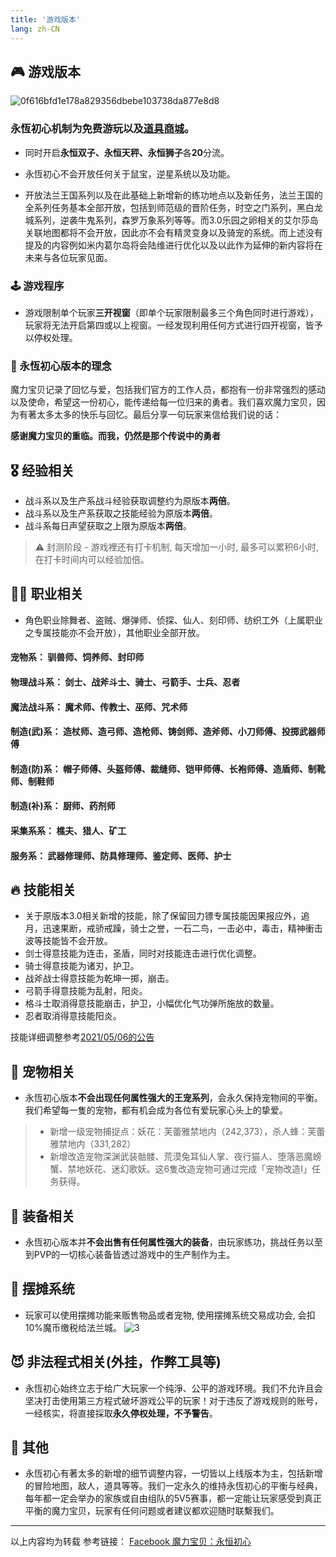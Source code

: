 ```yaml
---
title: '游戏版本'
lang: zh-CN
---
```


## 🎮 游戏版本

![0f616bfd1e178a829356dbebe103738da877e8d8](https://user-images.githubusercontent.com/78347270/115949685-b125be80-a511-11eb-868e-15d5ac0309e6.jpg)

### 永恆初心机制为<Strong>免费</Strong>游玩以及[道具商城](/items)。

- 同时开启<Strong>永恒双子、永恒天秤、永恒狮子</Strong>各<Strong>20</Strong>分流。

- 永恆初心不会开放任何关于鼠宝，逆星系统以及功能。

- 开放法兰王国系列以及在此基础上新增新的练功地点以及新任务，法兰王国的全系列任务基本全部开放，包括到师范级的晋阶任务，时空之门系列，黑白龙城系列，逆袭牛鬼系列，森罗万象系列等等。而3.0乐园之卵相关的艾尔莎岛关联地图都将不会开放，因此亦不会有精灵变身以及骑宠的系统。而上述没有提及的内容例如米内葛尔岛将会陆维进行优化以及以此作为延伸的新内容将在未来与各位玩家见面。

### 🕹️ 游戏程序

- 游戏限制单个玩家<Strong>三开视窗</Strong>（即单个玩家限制最多三个角色同时进行游戏），玩家将无法开启第四或以上视窗。一经发现利用任何方式进行四开视窗，皆予以停权处理。

### 🌟 永恆初心版本的理念

魔力宝贝记录了回忆与爱，包括我们官方的工作人员，都抱有一份非常强烈的感动以及使命，希望这一份初心，能传递给每一位归来的勇者。我们喜欢魔力宝贝，因为有著太多太多的快乐与回忆。最后分享一句玩家来信给我们说的话：

**感谢魔力宝贝的重临。而我，仍然是那个传说中的勇者**

## 🎖️ 经验相关

- 战斗系以及生产系战斗经验获取调整约为原版本<Strong>两倍</Strong>。
- 战斗系以及生产系获取之技能经验为原版本<Strong>两倍</Strong>。
- 战斗系每日声望获取之上限为原版本<Strong>两倍</Strong>。

> ⚠️ 封测阶段 - 游戏裡还有打卡机制, 每天增加一小时, 最多可以累积6小时, 在打卡时间内可以经验加倍。

## 👨‍🔧 职业相关

- 角色职业除舞者、盗贼、爆弹师、侦探、仙人、刻印师、纺织工外（上属职业之专属技能亦不会开放），其他职业全部开放。

#### 宠物系： <Strong>驯兽师、饲养师、封印师	</Strong>
#### 物理战斗系： <Strong>剑士、战斧斗士、骑士、弓箭手、士兵、忍者</Strong>
#### 魔法战斗系： <Strong>魔术师、传教士、巫师、咒术师</Strong>
#### 制造(武)系： <Strong>造杖师、造弓师、造枪师、铸剑师、造斧师、小刀师傅、投掷武器师傅</Strong>
#### 制造(防)系： <Strong>帽子师傅、头盔师傅、裁缝师、铠甲师傅、长袍师傅、造盾师、制靴师、制鞋师</Strong>
#### 制造(补)系： <Strong>厨师、药剂师</Strong>
#### 采集系系： <Strong>樵夫、猎人、矿工</Strong>
#### 服务系： <Strong>武器修理师、防具修理师、鉴定师、医师、护士</Strong>

## 🔥 技能相关

- 关于原版本3.0相关新增的技能，除了保留回力镖专属技能因果报应外，追月，迅速果断，戒骄戒躁，骑士之誉，一石二鸟，一击必中，毒击，精神衝击波等技能皆不会开放。
- 剑士得意技能为连击，圣盾，同时对技能连击进行优化调整。
- 骑士得意技能为诸刃，护卫。
- 战斧战士得意技能为乾坤一掷，崩击。
- 弓箭手得意技能为乱射，阳炎。
- 格斗士取消得意技能崩击，护卫，小幅优化气功弹所施放的数量。
- 忍者取消得意技能阳炎。

技能详细调整参考[2021/05/06的公告](/announces/20210506)

## 🐉 宠物相关

- 永恆初心版本<Strong>不会出现任何属性强大的王宠系列</Strong>，会永久保持宠物间的平衡。我们希望每一隻的宠物，都有机会成为各位有爱玩家心头上的挚爱。

> - 新增一级宠物捕捉点：妖花：芙蕾雅禁地内（242,373），杀人蜂：芙蕾雅禁地内（331,282）
> - 新增改造宠物深渊武装骷髅、荒漠兔耳仙人掌、夜行猫人、堕落恶魔螃蟹、禁地妖花、迷幻歌妖。这6隻改造宠物可通过完成「宠物改造I」任务获得。

## 💍 装备相关

- 永恆初心版本并<Strong>不会出售有任何属性强大的装备</Strong>，由玩家练功，挑战任务以至到PVP的一切核心装备皆透过游戏中的生产制作为主。


## 🏪 摆摊系统

- 玩家可以使用摆摊功能来贩售物品或者宠物, 使用摆摊系统交易成功会, 会扣10%魔币缴税给法兰城。
![3](https://user-images.githubusercontent.com/78347270/116268473-4f3ab280-a7b8-11eb-9d05-73e0c1b8dd93.png)


## 😈 非法程式相关(外挂，作弊工具等)

- 永恆初心始终立志于给广大玩家一个纯淨、公平的游戏环境。我们不允许且会坚决打击使用第三方程式破坏游戏公平的玩家！对于违反了游戏规则的账号，一经核实，将直接採取<Strong>永久停权处理，不予警告</Strong>。

## 📣 其他

- 永恆初心有著太多的新增的细节调整内容，一切皆以上线版本为主，包括新增的冒险地图，敌人，道具等等。我们一定永久的维持永恆初心的平衡与经典，每年都一定会举办的家族或自由组队的5V5赛事，都一定能让玩家感受到真正平衡的魔力宝贝，玩家有任何问题或者建议都欢迎随时联繫我们。


------------------
以上内容均为转载 参考链接： [Facebook 魔力宝贝：永恒初心](https://fb.watch/53spMkUfeC/)

<BackTop />
